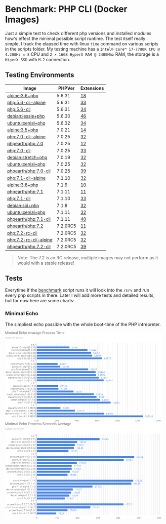 # Benchmark: PHP CLI (Docker Images)
Just a simple test to check different php versions and installed modules how's effect the minimal possible script runtime. The test itself really simple, I track the elapsed time with linux `time` command on various scripts in the scripts folder. My testing machine has a `Intel® Core™ i7-7700K CPU @ 4.20GHz × 8` CPU and `2 × 16GB HyperX RAM @ 2400Mhz` RAM, the storage is a `HiperX SSD` with `M.2` connection.

## Testing Environments

| Image                                                 | PHPVer   | Extensions                                       |
| ----------------------------------------------------- | -------- | ------------------------------------------------ |
| [alpine:3.6+php](Dockerfile-56-alpine-skratch)        | 5.6.31   | [18](output/php56-alpine-skratch-modules)        |
| [php:5.6-cli-alpine](Dockerfile-56-alpine)            | 5.6.31   | [33](output/php56-alpine-modules)                |
| [php:5.6-cli](Dockerfile-56-debian)                   | 5.6.31   | [34](output/php56-debian-modules)                |
| [debian:jessie+php](Dockerfile-56-debian-skratch)     | 5.6.30   | [46](output/php56-debian-skratch-modules)        |
| [ubuntu:xenial+php](Dockerfile-56-ubuntu)             | 5.6.32   | [34](output/php56-ubuntu-modules)                |
| [alpine:3.5+php](Dockerfile-70-alpine-skratch)        | 7.0.21   | [14](output/php70-alpine-skratch-modules)        |
| [php:7.0-cli-alpine](Dockerfile-70-alpine)            | 7.0.25   | [32](output/php70-alpine-modules)                |
| [phpearth/php:7.0](Dockerfile-70-min)                 | 7.0.25   | [12](output/php70-minimal-modules)               |
| [php:7.0-cli](Dockerfile-70-debian)                   | 7.0.25   | [33](output/php70-debian-modules)                |
| [debian:stretch+php](Dockerfile-70-debian-skratch)    | 7.0.19   | [32](output/php70-debian-skratch-modules)        |
| [ubuntu:xenial+php](Dockerfile-70-ubuntu)             | 7.0.25   | [32](output/php70-ubuntu-modules)                |
| [phpearth/php:7.0-cli](Dockerfile-70)                 | 7.0.25   | [39](output/php70-complete-modules)              |
| [php:7.1-cli-alpine](Dockerfile-71-alpine)            | 7.1.10   | [32](output/php71-alpine-modules)                |
| [alpine:3.6+php](Dockerfile-71-alpine-skratch)        | 7.1.9    | [10](output/php71-alpine-skratch-modules)        |
| [phpearth/php:7.1](Dockerfile-71-min)                 | 7.1.11   | [11](output/php71-minimal-modules)               |
| [php:7.1-cli](Dockerfile-71-debian)                   | 7.1.10   | [33](output/php71-debian-modules)                |
| [debian:sid+php](Dockerfile-71-debian-skratch)        | 7.1.8    | [32](output/php71-debian-skratch-modules)        |
| [ubuntu:xenial+php](Dockerfile-71-ubuntu)             | 7.1.11   | [32](output/php71-ubuntu-modules)                |
| [phpearth/php:7.1-cli](Dockerfile-71)                 | 7.1.11   | [40](output/php71-complete-modules)              |
| [phpearth/php:7.2](Dockerfile-72-min)                 | 7.2.0RC5 | [11](output/php72-minimal-modules)               |
| [php:7.2-rc-cli](Dockerfile-72-debian)                | 7.2.0RC5 | [32](output/php72-debian-modules)                |
| [php:7.2-rc-cli-alpine](Dockerfile-72-alpine)         | 7.2.0RC5 | [32](output/php72-alpine-modules)                |
| [phpearth/php:7.2-cli](Dockerfile-72)                 | 7.2.0RC5 | [39](output/php72-complete-modules)              |

> Note: The 7.2 is an RC release, multiple images may not perform as it would with a stable release!

## Tests
Everytime if the [benchmark](benchmark) script runs it will look into the `/srv` and run every php scripts in there. Later I will add more tests and detailed results, but for now here are some charts:

### Minimal Echo
The simpliest echo possible with the whole boot-time of the PHP intrepreter.

![Elapsed Time](https://github.com/adaliszk/benchmark-php-cli/blob/master/charts/et_minimal-echo.png?raw=true)
![Process per Second](https://github.com/adaliszk/benchmark-php-cli/blob/master/charts/pps_minimal-echo.png?raw=true)

